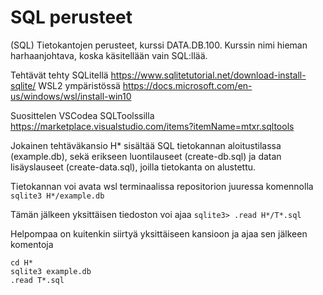 # SQL perusteet
(SQL) Tietokantojen perusteet, kurssi DATA.DB.100. Kurssin nimi hieman harhaanjohtava, koska käsitellään vain SQL:llää.

Tehtävät tehty SQLitellä https://www.sqlitetutorial.net/download-install-sqlite/ WSL2 ympäristössä https://docs.microsoft.com/en-us/windows/wsl/install-win10

Suosittelen VSCodea SQLToolssilla https://marketplace.visualstudio.com/items?itemName=mtxr.sqltools

Jokainen tehtäväkansio H* sisältää SQL tietokannan aloitustilassa (example.db), sekä erikseen luontilauseet (create-db.sql) ja datan lisäyslauseet (create-data.sql), joilla tietokanta on alustettu.

Tietokannan voi avata wsl terminaalissa repositorion juuressa komennolla `sqlite3 H*/example.db` 

Tämän jälkeen yksittäisen tiedoston voi ajaa `sqlite3> .read H*/T*.sql`

Helpompaa on kuitenkin siirtyä yksittäiseen kansioon ja ajaa sen jälkeen komentoja

```
cd H*
sqlite3 example.db
.read T*.sql
```
